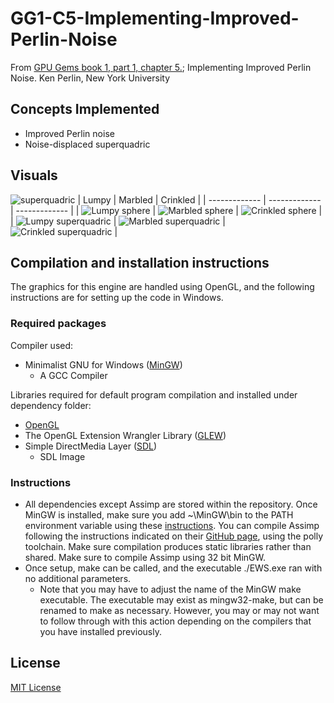 # GG1-C5-Implementing-Improved-Perlin-Noise
From [GPU Gems book 1, part 1, chapter 5.](https://developer.nvidia.com/gpugems/gpugems/part-i-natural-effects/chapter-5-implementing-improved-perlin-noise); Implementing Improved Perlin Noise.
 Ken Perlin, New York University

## Concepts Implemented
* Improved Perlin noise
* Noise-displaced superquadric

## Visuals
![superquadric](https://user-images.githubusercontent.com/42471346/183014562-8590d277-5879-4289-b722-9d74d5918c7e.png)
| Lumpy | Marbled | Crinkled |
| ------------- | ------------- | ------------- |
| ![Lumpy sphere](https://user-images.githubusercontent.com/42471346/183234567-4909b99b-523c-4097-ba27-0406dab23166.png) | ![Marbled sphere](https://user-images.githubusercontent.com/42471346/183234169-68529d26-26f5-44b0-adf9-9da85ca1d55a.png)  | ![Crinkled sphere](https://user-images.githubusercontent.com/42471346/183234371-7ec37b62-7bda-4712-aef1-80fdedf2d21b.png) |
| ![Lumpy superquadric](https://user-images.githubusercontent.com/42471346/183234544-a8311367-fc26-4d5e-84e9-91baeaf63428.png) | ![Marbled superquadric](https://user-images.githubusercontent.com/42471346/183234267-7e4b58a7-f188-4c48-bfad-082053497d10.png) | ![Crinkled superquadric](https://user-images.githubusercontent.com/42471346/183234414-dfe76c26-4411-4bf9-9427-635f20990f57.png) |

## Compilation and installation instructions
The graphics for this engine are handled using OpenGL, and the following instructions are for setting up the code in Windows. 

### Required packages
Compiler used:
* Minimalist GNU for Windows ([MinGW](https://sourceforge.net/projects/mingw/))
  * A GCC Compiler

Libraries required for default program compilation and installed under dependency folder:
* [OpenGL](https://github.com/KhronosGroup/OpenGL-Registry)
* The OpenGL Extension Wrangler Library ([GLEW](https://github.com/nigels-com/glew))
* Simple DirectMedia Layer ([SDL](https://github.com/libsdl-org/SDL))
  * SDL Image

### Instructions
* All dependencies except Assimp are stored within the repository. Once MinGW is installed, make sure you add ~\MinGW\bin to the PATH environment variable using these [instructions](http://www.mingw.org/wiki/Getting_Started/). You can compile Assimp following the instructions indicated on their [GitHub page](https://github.com/assimp/assimp/blob/master/Build.md), using the polly toolchain. Make sure compilation produces static libraries rather than shared. Make sure to compile Assimp using 32 bit MinGW. 
* Once setup, make can be called, and the executable ./EWS.exe ran with no additional parameters.
  * Note that you may have to adjust the name of the MinGW make executable. The executable may exist as mingw32-make, but can be renamed to make as necessary. However, you may or may not want to follow through with this action depending on the compilers that you have installed previously.

## License
[MIT License](https://choosealicense.com/licenses/mit/)
